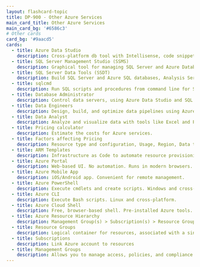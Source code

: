 ```yaml
---
layout: flashcard-topic
title: DP-900 - Other Azure Services
main_card_title: Other Azure Services
main_card_bg: '#6586c3'
# Other cards
card_bg: '#9aacd5'
cards:
  - title: Azure Data Studio
    description: Cross-platform db tool with Intellisense, code snippets, SQL queries, notebooks and backup/restore support.
  - title: SQL Server Management Studio (SSMS)
    description: Graphical tool for managing SQL Server and Azure Databases. Supports configuration, management, and administration tasks.
  - title: SQL Server Data Tools (SSDT)
    description: Build SQL Server and Azure SQL databases, Analysis Services data models, Integration Services packages, and Reporting Services reports.
  - title: sqlcmd
    description: Run SQL scripts and procedures from command line for SQL Server, Azure SQL Database, Azure SQL MI, and Azure Synapse Analytics.
  - title: Database Administrator
    description: Control data servers, using Azure Data Studio and SQL Server Management Studio
  - title: Data Engineers
    description: Design, build, and optimize data pipelines using Azure tools and programming languages
  - title: Data Analyst
    description: Analyze and visualize data with tools like Excel and Power BI
  - title: Pricing calculator
    description: Estimate the costs for Azure services.
  - title: Factors affecting Pricing
    description: Resource type and configuration, Usage, Region, Data transfer, Reserved or not etc.
  - title: ARM Templates
    description: Infrastructure as Code to automate resource provisioning in Azure
  - title: Azure Portal
    description: Web-based UI. No automation. Runs in modern browsers.
  - title: Azure Mobile App
    description: iOS/Android app. Convenient for remote management.
  - title: Azure PowerShell
    description: Execute cmdlets and create scripts. Windows and cross-platform.
  - title: Azure CLI
    description: Execute Bash scripts. Linux and cross-platform.
  - title: Azure Cloud Shell
    description: Free, browser-based shell. Pre-installed Azure tools. Supports PowerShell and CLI. Runs in modern browsers.
  - title: Azure Resource Hierarchy
    description: Management Group(s) > Subscription(s) > Resource Group(s) > Resources
  - title: Resource Groups
    description: Logical container for resources, associated with a single subscription, can have multiple resources
  - title: Subscriptions
    description: Link Azure account to resources
  - title: Management Groups
    description: Allows you to manage access, policies, and compliance across multiple subscriptions
---
```


